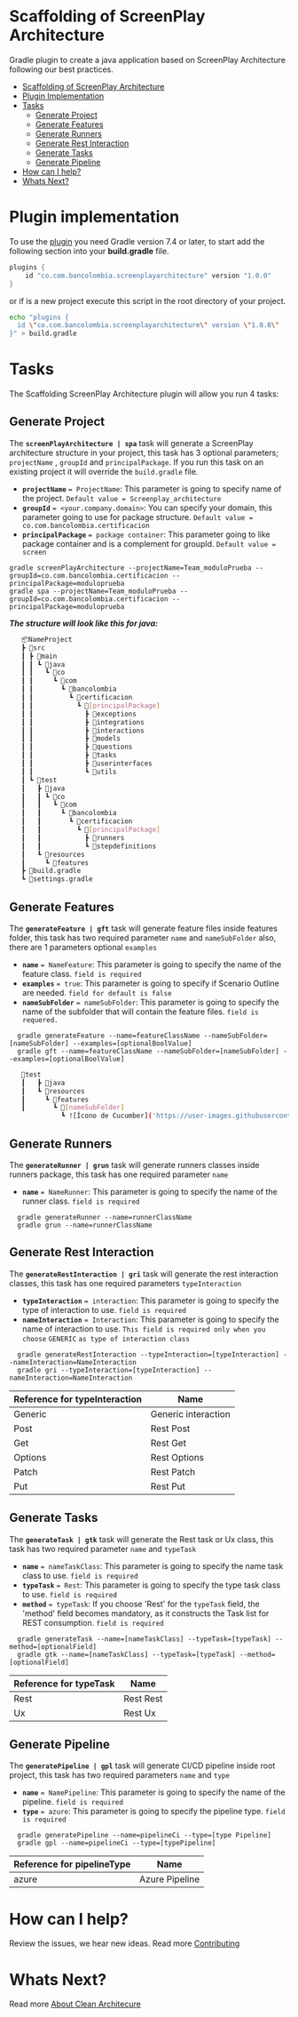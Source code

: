 # Scaffolding of ScreenPlay Architecture

Gradle plugin to create a java application based on ScreenPlay Architecture following our best practices.

- [Scaffolding of ScreenPlay Architecture](#Scaffolding-of-ScreenPlay-Architecture)
- [Plugin Implementation](#plugin-implementation)
- [Tasks](#tasks)
  - [Generate Project](#generate-project)
  - [Generate Features](#generate-features)
  - [Generate Runners](#generate-runners)
  - [Generate Rest Interaction](#generate-rest-interaction)
  - [Generate Tasks](#generate-tasks)
  - [Generate Pipeline](#generate-pipeline)
- [How can I help?](#how-can-i-help)
- [Whats Next?](#whats-next)



# Plugin implementation 

To use the [plugin](#) you need Gradle version 7.4 or later, to start add the following section into your
**build.gradle** file.

```groovy
plugins {
    id "co.com.bancolombia.screenplayarchitecture" version "1.0.0"
}
```
or if is a new project execute this script in the root directory of your project.
```sh
echo "plugins {
  id \"co.com.bancolombia.screenplayarchitecture\" version \"1.0.0\"
}" > build.gradle
```
# Tasks
The Scaffolding ScreenPlay Architecture plugin will allow you run 4 tasks:

## Generate Project

The **`screenPlayArchitecture | spa`** task will generate a ScreenPlay architecture structure in your project, this task
has 3 optional parameters; `projectName` , `groupId` and `principalPackage`.
If you run this task on an existing project it will override the `build.gradle` file.
  - **`projectName`** `= ProjectName`: This parameter is going to specify name of the project. `Default value = Screenplay_architecture`
  - **`groupId`** `= <your.company.domain>`: You can specify your domain, this parameter going to use for package structure. `Default value = co.com.bancolombia.certificacion`
  - **`principalPackage`** `= package container`: This parameter going to like package container and is a complement for groupId. `Default value = screen`


```shell
gradle screenPlayArchitecture --projectName=Team_moduloPrueba --groupId=co.com.bancolombia.certificacion --principalPackage=moduloprueba
gradle spa --projectName=Team_moduloPrueba --groupId=co.com.bancolombia.certificacion --principalPackage=moduloprueba
```

**_The structure will look like this for java:_**

```bash
   📦NameProject
   ┣ 📂src
   ┃ ┣ 📂main
   ┃ ┃ ┗ 📂java
   ┃ ┃   ┗ 📂co
   ┃ ┃     ┗ 📂com
   ┃ ┃       ┗ 📂bancolombia
   ┃ ┃         ┗ 📂certificacion
   ┃ ┃           ┗ 📂[principalPackage]
   ┃ ┃             ┣ 📂exceptions
   ┃ ┃             ┣ 📂integrations
   ┃ ┃             ┣ 📂interactions
   ┃ ┃             ┣ 📂models
   ┃ ┃             ┣ 📂questions
   ┃ ┃             ┣ 📂tasks
   ┃ ┃             ┣ 📂userinterfaces
   ┃ ┃             ┗ 📂utils
   ┃ ┗ 📂test
   ┃   ┣ 📂java
   ┃   ┃ ┗ 📂co
   ┃   ┃   ┗ 📂com
   ┃   ┃     ┗ 📂bancolombia
   ┃   ┃       ┗ 📂certificacion
   ┃   ┃         ┗ 📂[principalPackage]
   ┃   ┃           ┣ 📂runners
   ┃   ┃           ┗ 📂stepdefinitions
   ┃   ┗ 📂resources          
   ┃     ┗ 📂features         
   ┣ 📜build.gradle
   ┗ 📜settings.gradle
   ```
## Generate Features
The **`generateFeature | gft`** task will generate feature files inside features folder, this task has two required parameter `name` and `nameSubFolder`
also, there are 1 parameters optional `examples`   
- **`name`** `= NameFeature`: This parameter is going to specify the name of the feature class. `field is required`
- **`examples`** `= true`: This parameter is going to specify if Scenario Outline are needed. `field for default is false`
- **`nameSubFolder`** `= nameSubFolder`: This parameter is going to specify the name of the subfolder that will contain the feature files. `field is requered.`

```shell
  gradle generateFeature --name=featureClassName --nameSubFolder=[nameSubFolder] --examples=[optionalBoolValue] 
  gradle gft --name=featureClassName --nameSubFolder=[nameSubFolder] --examples=[optionalBoolValue] 
```
```bash
   📂test
   ┃   ┣ 📂java
   ┃   ┗ 📂resources          
   ┃     ┗ 📂features
   ┃       ┗ 📂[nameSubFolder]
             ┗ ![Ícono de Cucumber]('https://user-images.githubusercontent.com/102477169/187096400-3b052fba-e2d7-45a7-b820-a09447a11d52.svg') [nameSubFolder]
```

## Generate Runners
The **`generateRunner | grun`** task will generate runners classes inside runners package, this task has one required parameter `name`
- **`name`** `= NameRunner`: This parameter is going to specify the name of the runner class. `field is required`

```shell
  gradle generateRunner --name=runnerClassName
  gradle grun --name=runnerClassName
```

## Generate Rest Interaction
The **`generateRestInteraction | gri`** task will generate the rest interaction classes, this task has one required parameters `typeInteraction`
- **`typeInteraction`** `= interaction`: This parameter is going to specify the type of interaction to use. `field is required`
- **`nameInteraction`** `= Interaction`: This parameter is going to specify the name of interaction to use. `This field is required only when you choose` `GENERIC` `as type of interaction class`

```shell
  gradle generateRestInteraction --typeInteraction=[typeInteraction] --nameInteraction=NameInteraction
  gradle gri --typeInteraction=[typeInteraction] --nameInteraction=NameInteraction
```

| Reference for **typeInteraction** | Name                |
|-----------------------------------|---------------------|
| Generic                           | Generic interaction |
| Post                              | Rest Post           |
| Get                               | Rest Get            |
| Options                           | Rest Options        |
| Patch                             | Rest Patch          |
| Put                               | Rest Put            |

## Generate Tasks
The **`generateTask | gtk`** task will generate the Rest task or Ux class, this task has two required parameter `name` and `typeTask`
- **`name`** `= nameTaskClass`: This parameter is going to specify the name task class to use. `field is required`
- **`typeTask`** `= Rest`: This parameter is going to specify the type task class to use. `field is required`
- **`method`** `= typeTask`: If you choose 'Rest' for the `typeTask` field, the 'method' field becomes mandatory, as it constructs the Task list for REST consumption. `field is required`

```shell
  gradle generateTask --name=[nameTaskClass] --typeTask=[typeTask] --method=[optionalField]
  gradle gtk --name=[nameTaskClass] --typeTask=[typeTask] --method=[optionalField]
```

| Reference for **typeTask** | Name      |
|----------------------------|-----------|
| Rest                       | Rest Rest |
| Ux                         | Rest Ux   |


## Generate Pipeline
The **`generatePipeline | gpl`** task will generate CI/CD pipeline inside root project, this task has two required parameters `name` and `type`
- **`name`** `= NamePipeline`: This parameter is going to specify the name of the pipeline. `field is required`
- **`type`** `= azure`: This parameter is going to specify the pipeline type. `field is required`

```shell
  gradle generatePipeline --name=pipelineCi --type=[type Pipeline] 
  gradle gpl --name=pipelineCi --type=[typePipeline] 
```

| Reference for **pipelineType** | Name           |
| ------------------------------ | -------------- |
| azure                          | Azure Pipeline |

# How can I help?
Review the issues, we hear new ideas. Read more [Contributing](https://github.com/bancolombia/)

# Whats Next?
Read more  [About Clean Architecure](https://medium.com/bancolombia-tech/clean-architecture-aislando-los-detalles-4f9530f35d7a)